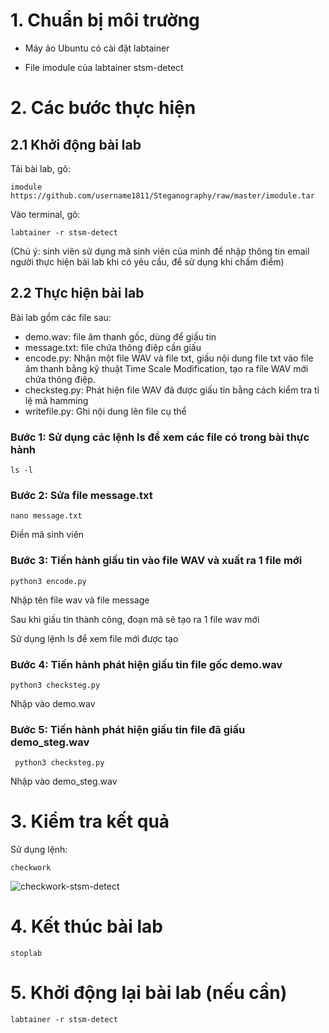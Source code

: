 
# 1. Chuẩn bị môi trường

- Máy ảo Ubuntu có cài đặt labtainer

- File imodule của labtainer stsm-detect

# 2. Các bước thực hiện

## 2.1 Khởi động bài lab

Tải bài lab, gõ:

    imodule https://github.com/username1811/Steganography/raw/master/imodule.tar 

Vào terminal, gõ:

    labtainer -r stsm-detect

(Chú ý: sinh viên sử dụng mã sinh viên của mình để nhập thông tin email người thực hiện bài lab khi có yêu cầu, để sử dụng khi chấm điểm)

## 2.2 Thực hiện bài lab

Bài lab gồm các file sau: 
- demo.wav: file âm thanh gốc, dùng để giấu tin
- message.txt: file chứa thông điệp cần giấu
- encode.py: Nhận một file WAV và file txt, giấu nội dung file txt vào file âm thanh bằng kỹ thuật Time Scale Modification, tạo ra file WAV mới chứa thông điệp.
- checksteg.py: Phát hiện file WAV đã được giấu tin bằng cách kiểm tra tỉ lệ mã hamming
- writefile.py: Ghi nội dung lên file cụ thể

### Bước 1: Sử dụng các lệnh ls để xem các file có trong bài thực hành

    ls -l 

### Bước 2: Sửa file message.txt

    nano message.txt
Điền mã sinh viên

### Bước 3: Tiến hành giấu tin vào file WAV và xuất ra 1 file mới 

    python3 encode.py

Nhập tên file wav và file message

Sau khi giấu tin thành công, đoạn mã sẽ tạo ra 1 file wav mới

Sử dụng lệnh ls để xem file mới được tạo


### Bước 4: Tiến hành phát hiện giấu tin file gốc demo.wav

    python3 checksteg.py

Nhập vào demo.wav

### Bước 5: Tiến hành phát hiện giấu tin file đã giấu demo_steg.wav

     python3 checksteg.py
Nhập vào demo_steg.wav

# 3. Kiểm tra kết quả

Sử dụng lệnh: 

    checkwork
![checkwork-stsm-detect](https://github.com/user-attachments/assets/3bc6ea10-544c-4282-9274-0d6aab3b83c3)


# 4. Kết thúc bài lab

    stoplab

# 5. Khởi động lại bài lab (nếu cần)

    labtainer -r stsm-detect
